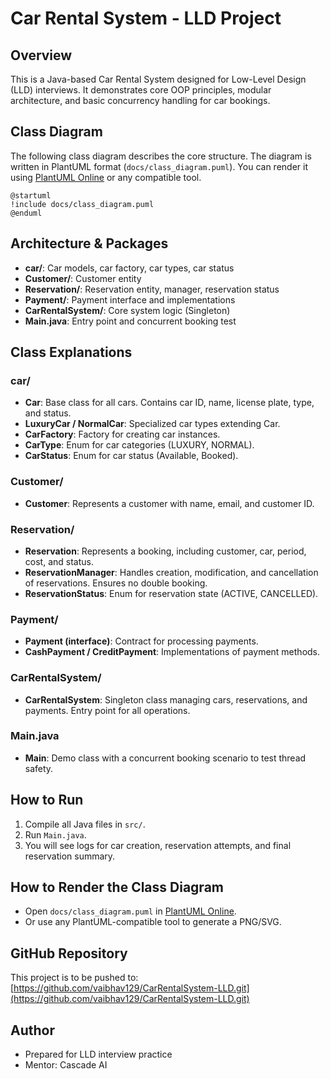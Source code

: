 # Car Rental System - LLD Project

## Overview
This is a Java-based Car Rental System designed for Low-Level Design (LLD) interviews. It demonstrates core OOP principles, modular architecture, and basic concurrency handling for car bookings.

## Class Diagram
The following class diagram describes the core structure. The diagram is written in PlantUML format (`docs/class_diagram.puml`). You can render it using [PlantUML Online](https://www.plantuml.com/plantuml/) or any compatible tool.

```
@startuml
!include docs/class_diagram.puml
@enduml
```

## Architecture & Packages

- **car/**: Car models, car factory, car types, car status
- **Customer/**: Customer entity
- **Reservation/**: Reservation entity, manager, reservation status
- **Payment/**: Payment interface and implementations
- **CarRentalSystem/**: Core system logic (Singleton)
- **Main.java**: Entry point and concurrent booking test

## Class Explanations

### car/
- **Car**: Base class for all cars. Contains car ID, name, license plate, type, and status.
- **LuxuryCar / NormalCar**: Specialized car types extending Car.
- **CarFactory**: Factory for creating car instances.
- **CarType**: Enum for car categories (LUXURY, NORMAL).
- **CarStatus**: Enum for car status (Available, Booked).

### Customer/
- **Customer**: Represents a customer with name, email, and customer ID.

### Reservation/
- **Reservation**: Represents a booking, including customer, car, period, cost, and status.
- **ReservationManager**: Handles creation, modification, and cancellation of reservations. Ensures no double booking.
- **ReservationStatus**: Enum for reservation state (ACTIVE, CANCELLED).

### Payment/
- **Payment (interface)**: Contract for processing payments.
- **CashPayment / CreditPayment**: Implementations of payment methods.

### CarRentalSystem/
- **CarRentalSystem**: Singleton class managing cars, reservations, and payments. Entry point for all operations.

### Main.java
- **Main**: Demo class with a concurrent booking scenario to test thread safety.

## How to Run
1. Compile all Java files in `src/`.
2. Run `Main.java`.
3. You will see logs for car creation, reservation attempts, and final reservation summary.

## How to Render the Class Diagram
- Open `docs/class_diagram.puml` in [PlantUML Online](https://www.plantuml.com/plantuml/).
- Or use any PlantUML-compatible tool to generate a PNG/SVG.

## GitHub Repository
This project is to be pushed to: [https://github.com/vaibhav129/CarRentalSystem-LLD.git](https://github.com/vaibhav129/CarRentalSystem-LLD.git)

## Author
- Prepared for LLD interview practice
- Mentor: Cascade AI
